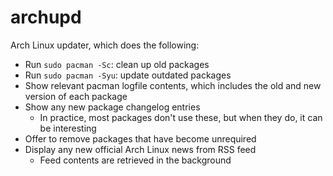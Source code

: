 # archupd

Arch Linux updater, which does the following:

- Run `sudo pacman -Sc`: clean up old packages
- Run `sudo pacman -Syu`: update outdated packages
- Show relevant pacman logfile contents, which includes the old and new version
  of each package
- Show any new package changelog entries
  - In practice, most packages don't use these, but when they do, it can be
    interesting
- Offer to remove packages that have become unrequired
- Display any new official Arch Linux news from RSS feed
  - Feed contents are retrieved in the background
